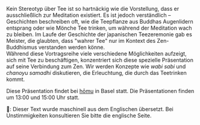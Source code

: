 <p>Kein Stereotyp über Tee ist so hartnäckig wie die Vorstellung, dass er ausschließlich zur Meditation existiert. Es ist jedoch verständlich – Geschichten beschreiben oft, wie die Teepflanze aus Buddhas Augenlidern entsprang oder wie Mönche Tee trinken, um während der Meditation wach zu bleiben. Im Laufe der Geschichte der japanischen Teezeremonie gab es Meister, die glaubten, dass "wahrer Tee" nur im Kontext des Zen-Buddhismus verstanden werden könne.<br />Während diese Vortragsreihe viele verschiedene Möglichkeiten aufzeigt, sich mit Tee zu beschäftigen, konzentriert sich diese spezielle Präsentation auf seine Verbindung zum Zen. Wir werden Konzepte wie <em>wabi sabi</em> und <em>chanoyu samadhi</em> diskutieren, die Erleuchtung, die durch das Teetrinken kommt.</p>
<p>Diese Präsentation findet bei <a href="https://homu.ch/">hōmu</a> in Basel statt. Die Präsentationen finden um 13:00 und 15:00 Uhr statt.</p>
👾: Dieser Text wurde maschinell aus dem Englischen übersetzt. Bei Unstimmigkeiten konsultieren Sie bitte die englische Seite.
